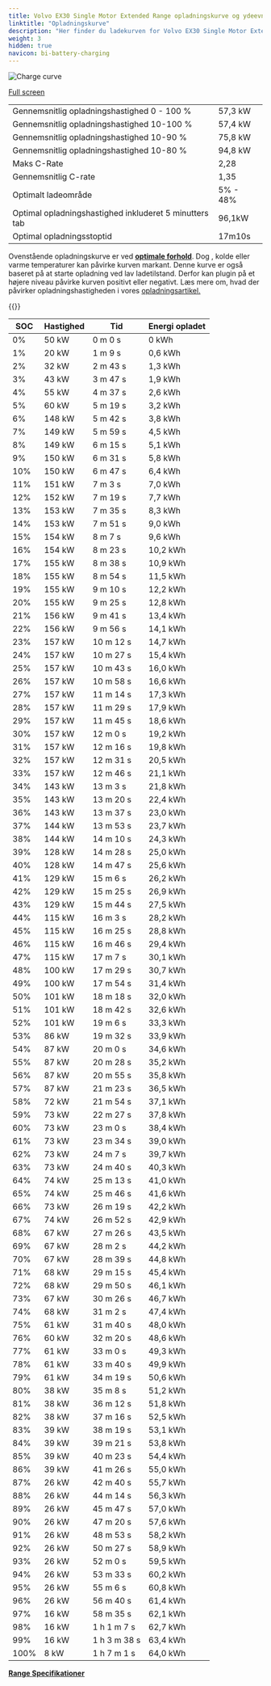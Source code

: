 ```yaml
---
title: Volvo EX30 Single Motor Extended Range opladningskurve og ydeevne
linktitle: "Opladningskurve"
description: "Her finder du ladekurven for Volvo EX30 Single Motor Extended Range."
weight: 3
hidden: true
navicon: bi-battery-charging
---
```

<!-- markdownlint-disable MD033 -->
<img src="/images/models/volvo/ex30/ex30_single_motor_extended_range/chargingcurve.svg" alt="Charge curve" class="img-fluid">

[Full screen](/images/models/volvo/ex30/ex30_single_motor_extended_range/chargingcurve.svg)


<table class="table table-striped border">
<tbody>
<tr>
<td>Gennemsnitlig opladningshastighed 0 - 100 %</td><td>57,3 kW</td>
</tr>
<tr>
<td>Gennemsnitlig opladningshastighed 10-100 %</td><td>57,4 kW</td>
</tr>
<tr>
<td>Gennemsnitlig opladningshastighed 10-90 %</td><td>75,8 kW</td>
</tr>
<tr>
<td>Gennemsnitlig opladningshastighed 10-80 %</td><td>94,8 kW</td>
</tr>
<tr>
<td>Maks C-Rate</td><td>2,28</td>
</tr>
<tr>
<td>Gennemsnitlig C-rate</td><td>1,35</td>
</tr>
<tr>
<td>Optimalt ladeområde</td><td>5% - 48%</td>
</tr>
<tr>
<td>Optimal opladningshastighed inkluderet 5 minutters tab</td><td>96,1kW</td>
</tr>
<tr>
<td>Optimal opladningsstoptid</td><td>17m10s</td>
</tr>
</tbody>
</table>


Ovenstående opladningskurve er ved **[optimale forhold](../../../../../technology/battery/charging/#temperatur)**. Dog , kolde eller varme temperaturer kan påvirke kurven markant. Denne kurve er også baseret på at starte opladning ved lav ladetilstand. Derfor kan plugin på et højere niveau påvirke kurven positivt eller negativt. Læs mere om, hvad der påvirker opladningshastigheden i vores [opladningsartikel.](../../../../../technology/battery/charging/)


{{<evkxdisplayaddarticle />}}
<table class="table table-striped border">
<thead>
<tr><th>SOC</th><th>Hastighed</th><th>Tid</th><th>Energi opladet</th></tr>
</thead>
<tbody>
<tr>
<td>0%</td><td>50 kW</td><td> 0 m 0 s </td><td>0 kWh </td>
</tr>
<tr>
<td>1%</td><td>20 kW</td><td> 1 m 9 s </td><td>0,6 kWh </td>
</tr>
<tr>
<td>2%</td><td>32 kW</td><td> 2 m 43 s </td><td>1,3 kWh </td>
</tr>
<tr>
<td>3%</td><td>43 kW</td><td> 3 m 47 s </td><td>1,9 kWh </td>
</tr>
<tr>
<td>4%</td><td>55 kW</td><td> 4 m 37 s </td><td>2,6 kWh </td>
</tr>
<tr>
<td>5%</td><td>60 kW</td><td> 5 m 19 s </td><td>3,2 kWh </td>
</tr>
<tr>
<td>6%</td><td>148 kW</td><td> 5 m 42 s </td><td>3,8 kWh </td>
</tr>
<tr>
<td>7%</td><td>149 kW</td><td> 5 m 59 s </td><td>4,5 kWh </td>
</tr>
<tr>
<td>8%</td><td>149 kW</td><td> 6 m 15 s </td><td>5,1 kWh </td>
</tr>
<tr>
<td>9%</td><td>150 kW</td><td> 6 m 31 s </td><td>5,8 kWh </td>
</tr>
<tr>
<td>10%</td><td>150 kW</td><td> 6 m 47 s </td><td>6,4 kWh </td>
</tr>
<tr>
<td>11%</td><td>151 kW</td><td> 7 m 3 s </td><td>7,0 kWh </td>
</tr>
<tr>
<td>12%</td><td>152 kW</td><td> 7 m 19 s </td><td>7,7 kWh </td>
</tr>
<tr>
<td>13%</td><td>153 kW</td><td> 7 m 35 s </td><td>8,3 kWh </td>
</tr>
<tr>
<td>14%</td><td>153 kW</td><td> 7 m 51 s </td><td>9,0 kWh </td>
</tr>
<tr>
<td>15%</td><td>154 kW</td><td> 8 m 7 s </td><td>9,6 kWh </td>
</tr>
<tr>
<td>16%</td><td>154 kW</td><td> 8 m 23 s </td><td>10,2 kWh </td>
</tr>
<tr>
<td>17%</td><td>155 kW</td><td> 8 m 38 s </td><td>10,9 kWh </td>
</tr>
<tr>
<td>18%</td><td>155 kW</td><td> 8 m 54 s </td><td>11,5 kWh </td>
</tr>
<tr>
<td>19%</td><td>155 kW</td><td> 9 m 10 s </td><td>12,2 kWh </td>
</tr>
<tr>
<td>20%</td><td>155 kW</td><td> 9 m 25 s </td><td>12,8 kWh </td>
</tr>
<tr>
<td>21%</td><td>156 kW</td><td> 9 m 41 s </td><td>13,4 kWh </td>
</tr>
<tr>
<td>22%</td><td>156 kW</td><td> 9 m 56 s </td><td>14,1 kWh </td>
</tr>
<tr>
<td>23%</td><td>157 kW</td><td> 10 m 12 s </td><td>14,7 kWh </td>
</tr>
<tr>
<td>24%</td><td>157 kW</td><td> 10 m 27 s </td><td>15,4 kWh </td>
</tr>
<tr>
<td>25%</td><td>157 kW</td><td> 10 m 43 s </td><td>16,0 kWh </td>
</tr>
<tr>
<td>26%</td><td>157 kW</td><td> 10 m 58 s </td><td>16,6 kWh </td>
</tr>
<tr>
<td>27%</td><td>157 kW</td><td> 11 m 14 s </td><td>17,3 kWh </td>
</tr>
<tr>
<td>28%</td><td>157 kW</td><td> 11 m 29 s </td><td>17,9 kWh </td>
</tr>
<tr>
<td>29%</td><td>157 kW</td><td> 11 m 45 s </td><td>18,6 kWh </td>
</tr>
<tr>
<td>30%</td><td>157 kW</td><td> 12 m 0 s </td><td>19,2 kWh </td>
</tr>
<tr>
<td>31%</td><td>157 kW</td><td> 12 m 16 s </td><td>19,8 kWh </td>
</tr>
<tr>
<td>32%</td><td>157 kW</td><td> 12 m 31 s </td><td>20,5 kWh </td>
</tr>
<tr>
<td>33%</td><td>157 kW</td><td> 12 m 46 s </td><td>21,1 kWh </td>
</tr>
<tr>
<td>34%</td><td>143 kW</td><td> 13 m 3 s </td><td>21,8 kWh </td>
</tr>
<tr>
<td>35%</td><td>143 kW</td><td> 13 m 20 s </td><td>22,4 kWh </td>
</tr>
<tr>
<td>36%</td><td>143 kW</td><td> 13 m 37 s </td><td>23,0 kWh </td>
</tr>
<tr>
<td>37%</td><td>144 kW</td><td> 13 m 53 s </td><td>23,7 kWh </td>
</tr>
<tr>
<td>38%</td><td>144 kW</td><td> 14 m 10 s </td><td>24,3 kWh </td>
</tr>
<tr>
<td>39%</td><td>128 kW</td><td> 14 m 28 s </td><td>25,0 kWh </td>
</tr>
<tr>
<td>40%</td><td>128 kW</td><td> 14 m 47 s </td><td>25,6 kWh </td>
</tr>
<tr>
<td>41%</td><td>129 kW</td><td> 15 m 6 s </td><td>26,2 kWh </td>
</tr>
<tr>
<td>42%</td><td>129 kW</td><td> 15 m 25 s </td><td>26,9 kWh </td>
</tr>
<tr>
<td>43%</td><td>129 kW</td><td> 15 m 44 s </td><td>27,5 kWh </td>
</tr>
<tr>
<td>44%</td><td>115 kW</td><td> 16 m 3 s </td><td>28,2 kWh </td>
</tr>
<tr>
<td>45%</td><td>115 kW</td><td> 16 m 25 s </td><td>28,8 kWh </td>
</tr>
<tr>
<td>46%</td><td>115 kW</td><td> 16 m 46 s </td><td>29,4 kWh </td>
</tr>
<tr>
<td>47%</td><td>115 kW</td><td> 17 m 7 s </td><td>30,1 kWh </td>
</tr>
<tr>
<td>48%</td><td>100 kW</td><td> 17 m 29 s </td><td>30,7 kWh </td>
</tr>
<tr>
<td>49%</td><td>100 kW</td><td> 17 m 54 s </td><td>31,4 kWh </td>
</tr>
<tr>
<td>50%</td><td>101 kW</td><td> 18 m 18 s </td><td>32,0 kWh </td>
</tr>
<tr>
<td>51%</td><td>101 kW</td><td> 18 m 42 s </td><td>32,6 kWh </td>
</tr>
<tr>
<td>52%</td><td>101 kW</td><td> 19 m 6 s </td><td>33,3 kWh </td>
</tr>
<tr>
<td>53%</td><td>86 kW</td><td> 19 m 32 s </td><td>33,9 kWh </td>
</tr>
<tr>
<td>54%</td><td>87 kW</td><td> 20 m 0 s </td><td>34,6 kWh </td>
</tr>
<tr>
<td>55%</td><td>87 kW</td><td> 20 m 28 s </td><td>35,2 kWh </td>
</tr>
<tr>
<td>56%</td><td>87 kW</td><td> 20 m 55 s </td><td>35,8 kWh </td>
</tr>
<tr>
<td>57%</td><td>87 kW</td><td> 21 m 23 s </td><td>36,5 kWh </td>
</tr>
<tr>
<td>58%</td><td>72 kW</td><td> 21 m 54 s </td><td>37,1 kWh </td>
</tr>
<tr>
<td>59%</td><td>73 kW</td><td> 22 m 27 s </td><td>37,8 kWh </td>
</tr>
<tr>
<td>60%</td><td>73 kW</td><td> 23 m 0 s </td><td>38,4 kWh </td>
</tr>
<tr>
<td>61%</td><td>73 kW</td><td> 23 m 34 s </td><td>39,0 kWh </td>
</tr>
<tr>
<td>62%</td><td>73 kW</td><td> 24 m 7 s </td><td>39,7 kWh </td>
</tr>
<tr>
<td>63%</td><td>73 kW</td><td> 24 m 40 s </td><td>40,3 kWh </td>
</tr>
<tr>
<td>64%</td><td>74 kW</td><td> 25 m 13 s </td><td>41,0 kWh </td>
</tr>
<tr>
<td>65%</td><td>74 kW</td><td> 25 m 46 s </td><td>41,6 kWh </td>
</tr>
<tr>
<td>66%</td><td>73 kW</td><td> 26 m 19 s </td><td>42,2 kWh </td>
</tr>
<tr>
<td>67%</td><td>74 kW</td><td> 26 m 52 s </td><td>42,9 kWh </td>
</tr>
<tr>
<td>68%</td><td>67 kW</td><td> 27 m 26 s </td><td>43,5 kWh </td>
</tr>
<tr>
<td>69%</td><td>67 kW</td><td> 28 m 2 s </td><td>44,2 kWh </td>
</tr>
<tr>
<td>70%</td><td>67 kW</td><td> 28 m 39 s </td><td>44,8 kWh </td>
</tr>
<tr>
<td>71%</td><td>68 kW</td><td> 29 m 15 s </td><td>45,4 kWh </td>
</tr>
<tr>
<td>72%</td><td>68 kW</td><td> 29 m 50 s </td><td>46,1 kWh </td>
</tr>
<tr>
<td>73%</td><td>67 kW</td><td> 30 m 26 s </td><td>46,7 kWh </td>
</tr>
<tr>
<td>74%</td><td>68 kW</td><td> 31 m 2 s </td><td>47,4 kWh </td>
</tr>
<tr>
<td>75%</td><td>61 kW</td><td> 31 m 40 s </td><td>48,0 kWh </td>
</tr>
<tr>
<td>76%</td><td>60 kW</td><td> 32 m 20 s </td><td>48,6 kWh </td>
</tr>
<tr>
<td>77%</td><td>61 kW</td><td> 33 m 0 s </td><td>49,3 kWh </td>
</tr>
<tr>
<td>78%</td><td>61 kW</td><td> 33 m 40 s </td><td>49,9 kWh </td>
</tr>
<tr>
<td>79%</td><td>61 kW</td><td> 34 m 19 s </td><td>50,6 kWh </td>
</tr>
<tr>
<td>80%</td><td>38 kW</td><td> 35 m 8 s </td><td>51,2 kWh </td>
</tr>
<tr>
<td>81%</td><td>38 kW</td><td> 36 m 12 s </td><td>51,8 kWh </td>
</tr>
<tr>
<td>82%</td><td>38 kW</td><td> 37 m 16 s </td><td>52,5 kWh </td>
</tr>
<tr>
<td>83%</td><td>39 kW</td><td> 38 m 19 s </td><td>53,1 kWh </td>
</tr>
<tr>
<td>84%</td><td>39 kW</td><td> 39 m 21 s </td><td>53,8 kWh </td>
</tr>
<tr>
<td>85%</td><td>39 kW</td><td> 40 m 23 s </td><td>54,4 kWh </td>
</tr>
<tr>
<td>86%</td><td>39 kW</td><td> 41 m 26 s </td><td>55,0 kWh </td>
</tr>
<tr>
<td>87%</td><td>26 kW</td><td> 42 m 40 s </td><td>55,7 kWh </td>
</tr>
<tr>
<td>88%</td><td>26 kW</td><td> 44 m 14 s </td><td>56,3 kWh </td>
</tr>
<tr>
<td>89%</td><td>26 kW</td><td> 45 m 47 s </td><td>57,0 kWh </td>
</tr>
<tr>
<td>90%</td><td>26 kW</td><td> 47 m 20 s </td><td>57,6 kWh </td>
</tr>
<tr>
<td>91%</td><td>26 kW</td><td> 48 m 53 s </td><td>58,2 kWh </td>
</tr>
<tr>
<td>92%</td><td>26 kW</td><td> 50 m 27 s </td><td>58,9 kWh </td>
</tr>
<tr>
<td>93%</td><td>26 kW</td><td> 52 m 0 s </td><td>59,5 kWh </td>
</tr>
<tr>
<td>94%</td><td>26 kW</td><td> 53 m 33 s </td><td>60,2 kWh </td>
</tr>
<tr>
<td>95%</td><td>26 kW</td><td> 55 m 6 s </td><td>60,8 kWh </td>
</tr>
<tr>
<td>96%</td><td>26 kW</td><td> 56 m 40 s </td><td>61,4 kWh </td>
</tr>
<tr>
<td>97%</td><td>16 kW</td><td> 58 m 35 s </td><td>62,1 kWh </td>
</tr>
<tr>
<td>98%</td><td>16 kW</td><td>1 h 1 m 7 s </td><td>62,7 kWh </td>
</tr>
<tr>
<td>99%</td><td>16 kW</td><td>1 h 3 m 38 s </td><td>63,4 kWh </td>
</tr>
<tr>
<td>100%</td><td>8 kW</td><td>1 h 7 m 1 s </td><td>64,0 kWh </td>
</tr>
</tbody>
</table>

<div class="mt-3 mb-3">
<a href="../rangeandconsumption/" class="text-decoration-none text-black">
<strong><i class="bi-arrow-left"></i> Range </strong>
</a>
<a href="../specifications/" class="text-decoration-none text-black float-end">
<strong>Specifikationer <i class="bi-arrow-right"></i></strong>
</a>
</div>

